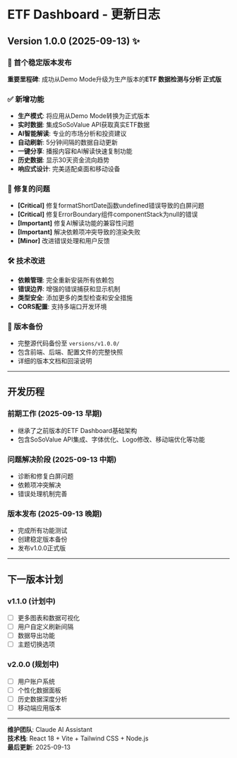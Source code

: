 # ETF Dashboard - 更新日志

## Version 1.0.0 (2025-09-13) ✨

### 🎉 首个稳定版本发布

**重要里程碑**: 成功从Demo Mode升级为生产版本的**ETF 数据检测与分析 正式版**

### ✅ 新增功能
- **生产模式**: 将应用从Demo Mode转换为正式版本
- **实时数据**: 集成SoSoValue API获取真实ETF数据
- **AI智能解读**: 专业的市场分析和投资建议
- **自动刷新**: 5分钟间隔的数据自动更新
- **一键分享**: 播报内容和AI解读快速复制功能
- **历史数据**: 显示30天资金流向趋势
- **响应式设计**: 完美适配桌面和移动设备

### 🔧 修复的问题
- **[Critical]** 修复formatShortDate函数undefined错误导致的白屏问题
- **[Critical]** 修复ErrorBoundary组件componentStack为null的错误
- **[Important]** 修复AI解读功能的兼容性问题
- **[Important]** 解决依赖项冲突导致的渲染失败
- **[Minor]** 改进错误处理和用户反馈

### 🛠️ 技术改进
- **依赖管理**: 完全重新安装所有依赖包
- **错误边界**: 增强的错误捕获和显示机制
- **类型安全**: 添加更多的类型检查和安全措施
- **CORS配置**: 支持多端口开发环境

### 📁 版本备份
- 完整源代码备份至 `versions/v1.0.0/`
- 包含前端、后端、配置文件的完整快照
- 详细的版本文档和回滚说明

---

## 开发历程

### 前期工作 (2025-09-13 早期)
- 继承了之前版本的ETF Dashboard基础架构
- 包含SoSoValue API集成、字体优化、Logo修改、移动端优化等功能

### 问题解决阶段 (2025-09-13 中期)  
- 诊断和修复白屏问题
- 依赖项冲突解决
- 错误处理机制完善

### 版本发布 (2025-09-13 晚期)
- 完成所有功能测试
- 创建稳定版本备份
- 发布v1.0.0正式版

---

## 下一版本计划

### v1.1.0 (计划中)
- [ ] 更多图表和数据可视化
- [ ] 用户自定义刷新间隔
- [ ] 数据导出功能
- [ ] 主题切换选项

### v2.0.0 (规划中)
- [ ] 用户账户系统
- [ ] 个性化数据面板
- [ ] 历史数据深度分析
- [ ] 移动端应用版本

---

**维护团队**: Claude AI Assistant  
**技术栈**: React 18 + Vite + Tailwind CSS + Node.js  
**最后更新**: 2025-09-13